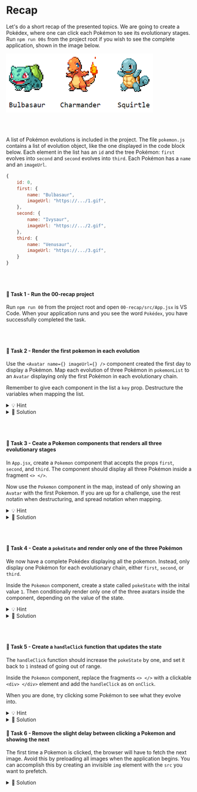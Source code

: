 # Recap

Let's do a short recap of the presented topics. We are going to create a Pokédex, where one can click each Pokémon to see its evolutionary stages. Run `npm run 00s` from the project root if you wish to see the complete application, shown in the image below.

<img src="./public/starter_pokemon.png">

<br><br>

A list of Pokémon evolutions is included in the project. The file `pokemon.js` contains a list of evolution object, like the one displayed in the code block below. Each element in the list has an `id` and the tree Pokémon: `first` evolves into `second` and `second` evolves into `third`. Each Pokémon has a `name` and an `imageUrl`.
```js
{
    id: 0,
    first: {
        name: "Bulbasaur",
        imageUrl: "https://.../1.gif",
    },
    second: {
        name: "Ivysaur",
        imageUrl: "https://.../2.gif",
    },
    third: {
        name: "Venusaur",
        imageUrl: "https://.../3.gif",
    }
}
```

<br><br>

#### 📌 Task 1 - Run the 00-recap project
Run `npm run 00` from the project root and open `00-recap/src/App.jsx` is VS Code. When your application runs and you see the word `Pokédex`, you have successfully completed the task.

<br><br>

#### 📌 Task 2 - Render the first pokemon in each evolution
Use the `<Avatar name={} imageUrl={} />` component created the first day to display a Pokémon. Map each evolution of three Pokémon in `pokemonList` to an `Avatar` displaying only the first Pokémon in each evolutionary chain.

Remember to give each component in the list a `key` prop. Destructure the variables when mapping the list.

<details><summary>💡 Hint</summary>

```jsx
const App = () => <>
  { pokemonList.map(({ /* destructure */ }) => <Avatar key={ /* key */ } />) }
</>
```
</details>

<details><summary>🔑 Solution</summary>

```jsx
import React, { useState } from 'react'

import Avatar from "./Avatar"
import pokemonList from "./pokemon"

const App = () => <>
  { pokemonList.map(({ id, first }) => <Avatar key={id} {...first} />) }
</>

export default App
```
</details>

<br><br>

#### 📌 Task 3 - Ceate a Pokemon components that renders all three evolutionary stages
In `App.jsx`, create a `Pokemon` component that accepts the props `first`, `second`, and `third`. The component should display all three Pokémon inside a fragment `<> </>`.

Now use the `Pokemon` component in the map, instead of only showing an `Avatar` with the first Pokemon. If you are up for a challenge, use the rest notatin when destructuring, and spread notation when mapping.
<details><summary>💡 Hint</summary>

```js
.map({ id, ...pokemon }) => <Pokemon id={key} { ...pokemon } />
```
</details>
<details><summary>🔑 Solution</summary>

```jsx
import React, { useState } from 'react'

import Avatar from "./Avatar"
import pokemonList from "./pokemon"

const Pokemon = ({ first, second, third }) => {
  return <>
    <Avatar {...first} />
    <Avatar {...second} />
    <Avatar {...third} />
  </>
}

const App = () => <>
  { pokemonList.map(({ id, ...pokemon }) => <Pokemon key={id} {...pokemon} />) }
</>

export default App
```
</details>

<br><br>

#### 📌 Task 4 - Ceate a `pokeState` and render only one of the three Pokémon
We now have a complete Pokédex displaying all the pokemon. Instead, only display one Pokémon for each evolutionary chain, either `first`, `second`, or `third`.

Inside the `Pokemon` component, create a state called `pokeState` with the inital value `1`. Then conditionally render only one of the three avatars inside the component, depending on the value of the state.

<details><summary>💡 Hint</summary>

```jsx
const [ /* destructure */ ] = useState(1)

return <>
   { /* condition */ && <Avatar {...first} /> }
   { /* second */ }
   { /* third */ }
</>
```
</details>
<details><summary>🔑 Solution</summary>

```jsx
import React, { useState } from 'react'

import Avatar from "./Avatar"
import pokemonList from "./pokemon"

const Pokemon = ({ first, second, third }) => {
  const [pokeState, setPokeState] = useState(1)

  return <>
    { pokeState === 1 && <Avatar {...first} /> }
    { pokeState === 2 && <Avatar {...second} /> }
    { pokeState === 3 && <Avatar {...third} /> }
  </>
}

const App = () => <>
  { pokemonList.map(({ id, ...pokemon }) => <Pokemon key={id} {...pokemon} />) }
</>

export default App
```
</details>

<br><br>

#### 📌 Task 5 - Create a `handleClick` function that updates the state
The `handleClick` function should increase the `pokeState` by one, and set it back to `1` instead of going out of range.

Inside the `Pokemon` component, replace the fragments `<> </>` with a clickable `<div> </div>` element and add the `handleClick` as on `onClick`.

When you are done, try clicking some Pokémon to see what they evolve into. 

<details><summary>💡 Hint</summary>

```jsx
const handleClick = () => {
  setPokeState( /* new pokestate */ )
}
```
</details>
<details><summary>🔑 Solution</summary>

```jsx
import React, { useState } from 'react'

import Avatar from "./Avatar"
import pokemonList from "./pokemon"

const Pokemon = ({ first, second, third }) => {
  const [pokeState, setPokeState] = useState(1)

  const handleClick = () => {
    setPokeState(pokeState < 3 ? pokeState + 1 : 1)
  }

  return <div onClick={handleClick}>
    { pokeState === 1 && <Avatar {...first} /> }
    { pokeState === 2 && <Avatar {...second} /> }
    { pokeState === 3 && <Avatar {...third} /> }
  </div>
}

const App = () => <>
  { pokemonList.map(({ id, ...pokemon }) => <Pokemon key={id} {...pokemon} />) }
</>

export default App
```
</details>

#### 💎 Task 6 - Remove the slight delay between clicking a Pokemon and showing the next
The first time a Pokemon is clicked, the browser will have to fetch the next image. Avoid this by preloading all images when the application begins. You can accomplish this by creating an invisible `img` element with the `src` you want to prefetch.

<details><summary>🔑 Solution</summary>

```jsx
import React, { useState } from 'react'

import Avatar from "./Avatar"
import pokemonList from "./pokemon"

const Pokemon = ({ first, second, third }) => {
  const [pokeState, setPokeState] = useState(1)

  const handleClick = () => {
    setPokeState(pokeState < 3 ? pokeState + 1 : 1)
  }

  return <div onClick={handleClick}>
    { pokeState === 1 && <Avatar {...first} /> }
    { pokeState === 2 && <Avatar {...second} /> }
    { pokeState === 3 && <Avatar {...third} /> }
    <img src={second.imageUrl} style={{position: "fixed", opacity: 0}} />
    <img src={third.imageUrl} style={{position: "fixed", opacity: 0}} />
  </div>
}

const App = () => <>
  { pokemonList.map(({ id, ...pokemon }) => <Pokemon key={id} {...pokemon} />) }
</>

export default App
```
</details>